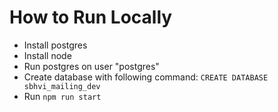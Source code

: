 # How to Run Locally

- Install postgres
- Install node
- Run postgres on user "postgres"
- Create database with following command: ```CREATE DATABASE sbhvi_mailing_dev```
- Run ```npm run start```
